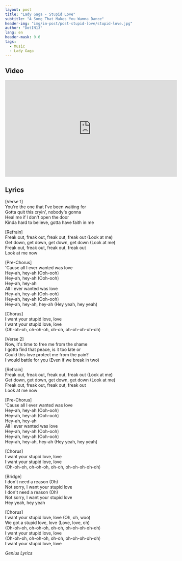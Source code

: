 ```yaml
---
layout: post
title: "Lady Gaga - Stupid Love"
subtitle: "A Song That Makes You Wanna Dance"
header-img: "img/in-post/post-stupid-love/stupid-love.jpg"
author: "DotIN13"
lang: en
header-mask: 0.6
tags:
  - Music
  - Lady Gaga
---
```


## Video

<iframe width="560" height="315" src="https://www.youtube.com/embed/5L6xyaeiV58" frameborder="0" allow="accelerometer; autoplay; encrypted-media; gyroscope; picture-in-picture" allowfullscreen></iframe>

## Lyrics

[Verse 1]  
You're the one that I've been waiting for  
Gotta quit this cryin', nobody's gonna  
Heal me if I don't open the door  
Kinda hard to believe, gotta have faith in me  


[Refrain]  
Freak out, freak out, freak out, freak out (Look at me)  
Get down, get down, get down, get down (Look at me)  
Freak out, freak out, freak out, freak out  
Look at me now  


[Pre-Chorus]  
'Cause all I ever wanted was love  
Hey-ah, hey-ah (Ooh-ooh)  
Hey-ah, hey-ah (Ooh-ooh)  
Hey-ah, hey-ah  
All I ever wanted was love  
Hey-ah, hey-ah (Ooh-ooh)  
Hey-ah, hey-ah (Ooh-ooh)  
Hey-ah, hey-ah, hey-ah (Hey yeah, hey yeah)  


[Chorus]  
I want your stupid love, love  
I want your stupid love, love  
(Oh-oh-oh, oh-oh-oh, oh-oh, oh-oh-oh-oh-oh)  


[Verse 2]  
Now, it's time to free me from the shame  
I gotta find that peace, is it too late or  
Could this love protect me from the pain?  
I would battle for you (Even if we break in two)  


[Refrain]  
Freak out, freak out, freak out, freak out (Look at me)  
Get down, get down, get down, get down (Look at me)  
Freak out, freak out, freak out, freak out  
Look at me now  


[Pre-Chorus]  
'Cause all I ever wanted was love  
Hey-ah, hey-ah (Ooh-ooh)  
Hey-ah, hey-ah (Ooh-ooh)  
Hey-ah, hey-ah  
All I ever wanted was love  
Hey-ah, hey-ah (Ooh-ooh)  
Hey-ah, hey-ah (Ooh-ooh)  
Hey-ah, hey-ah, hey-ah (Hey yeah, hey yeah)  


[Chorus]  
I want your stupid love, love  
I want your stupid love, love  
(Oh-oh-oh, oh-oh-oh, oh-oh, oh-oh-oh-oh-oh)  


[Bridge]  
I don't need a reason (Oh)  
Not sorry, I want your stupid love  
I don't need a reason (Oh)  
Not sorry, I want your stupid love  
Hey yeah, hey yeah  


[Chorus]  
I want your stupid love, love (Oh, oh, woo)  
We got a stupid love, love (Love, love, oh)  
(Oh-oh-oh, oh-oh-oh, oh-oh, oh-oh-oh-oh-oh)  
I want your stupid love, love  
(Oh-oh-oh, oh-oh-oh, oh-oh, oh-oh-oh-oh-oh)  
I want your stupid love, love  

*Genius Lyrics*